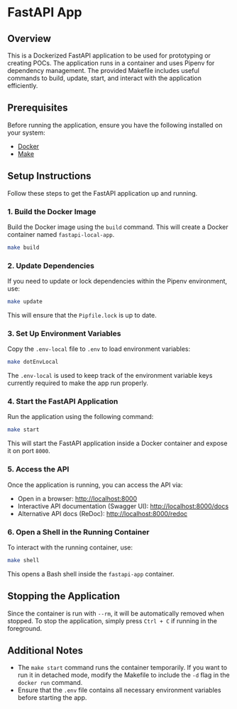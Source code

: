 # FastAPI App

## Overview
This is a Dockerized FastAPI application to be used for prototyping or creating POCs. The application runs in a container and uses Pipenv for dependency management. The provided Makefile includes useful commands to build, update, start, and interact with the application efficiently.

## Prerequisites
Before running the application, ensure you have the following installed on your system:
- [Docker](https://docs.docker.com/get-docker/)
- [Make](https://www.gnu.org/software/make/)

## Setup Instructions
Follow these steps to get the FastAPI application up and running.

### 1. Build the Docker Image
Build the Docker image using the `build` command. This will create a Docker container named `fastapi-local-app`.
```sh
make build
```

### 2. Update Dependencies
If you need to update or lock dependencies within the Pipenv environment, use:
```sh
make update
```
This will ensure that the `Pipfile.lock` is up to date.

### 3. Set Up Environment Variables
Copy the `.env-local` file to `.env` to load environment variables:
```sh
make dotEnvLocal
```
The `.env-local` is used to keep track of the environment variable keys currently required to make the app run properly.

### 4. Start the FastAPI Application
Run the application using the following command:
```sh
make start
```
This will start the FastAPI application inside a Docker container and expose it on port `8000`.

### 5. Access the API
Once the application is running, you can access the API via:
- Open in a browser: [http://localhost:8000](http://localhost:8000)
- Interactive API documentation (Swagger UI): [http://localhost:8000/docs](http://localhost:8000/docs)
- Alternative API docs (ReDoc): [http://localhost:8000/redoc](http://localhost:8000/redoc)

### 6. Open a Shell in the Running Container
To interact with the running container, use:
```sh
make shell
```
This opens a Bash shell inside the `fastapi-app` container.

## Stopping the Application
Since the container is run with `--rm`, it will be automatically removed when stopped. To stop the application, simply press `Ctrl + C` if running in the foreground.

## Additional Notes
- The `make start` command runs the container temporarily. If you want to run it in detached mode, modify the Makefile to include the `-d` flag in the `docker run` command.
- Ensure that the `.env` file contains all necessary environment variables before starting the app.